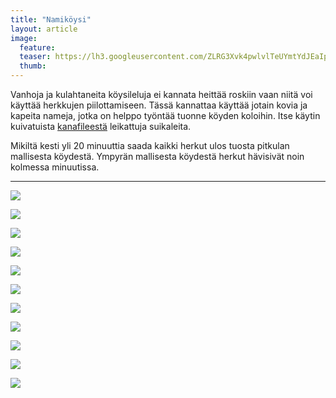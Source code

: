 ```yaml
---
title: "Namiköysi"
layout: article
image:
  feature:
  teaser: https://lh3.googleusercontent.com/ZLRG3Xvk4pwlvlTeUYmtYdJEaIpEyhIdyaSfWm8NtUuZNnmW0pO9GYUPfveCV8DgcnPjTyES6ueL6_qR3u3i2oAQTVNoJkyXhExa6xC2_-7Pb5da00mDOEwyD9sIwW0RVVijVCLMwdRJrn_tFP9EccEs2KlPFwgAoc9aAzb9jXuQuegsEPplBerwBVipKkNGZz2WLiErwKah6JcKJunDF7YVoQ-hSrUOa_vyyBfEU3SOduuR3iy7hBX5TC3olScHwAjUNHrz98NC31uxXcbMdjaE7YjGmsSyCVgeN1AB4psUGpLIb5sNHzCYCRUYJLR3UkL62LUN9p6ztGnfsbHyz0-YO7Ff5VWNyx-0095TrWLObUsnRa-1By25yCch7Jntvp3JKrUfGSnQJKEXNGjIO2WXrXoRoh6u179MCsgSJplMBQvJNjLyopwj2kTcKGu0z5q_-9Kl4BBWg6UWd5ZJakULVOARcW5r_sjDcrFp7rYC_E7lb1kdOnGu6_vh0z7TafOdZn2xP4OClI5jr7b0d4dcAN4YOqpjDphOj96kNk4=w245
  thumb:
---
```


Vanhoja ja kulahtaneita köysileluja ei kannata heittää roskiin vaan niitä voi käyttää herkkujen piilottamiseen. Tässä kannattaa käyttää jotain kovia ja kapeita nameja, jotka on helppo työntää tuonne köyden koloihin. Itse käytin kuivatuista [kanafileestä](http://clk.tradedoubler.com/click?p(210840)a(2526211)g(19927404)url(http://www.zooplus.fi/shop/koirat/luut/puruliuskat/rocco/171756)) leikattuja suikaleita.

Mikiltä kesti yli 20 minuuttia saada kaikki herkut ulos tuosta pitkulan mallisesta köydestä. Ympyrän mallisesta köydestä herkut hävisivät noin kolmessa minuutissa.

---

[![](https://lh3.googleusercontent.com/Aroecx6jv7drGKAeKzAK-BQnFuNEiRT8Cz0kdr-7xe3oeTEfNaM7FkdrzGyRNIIgyftwGXdE4xxYqposBbIkBJijnhFVm4Llx5TeFUcXw8OEOj_x7jhGYlq4k-_8JOqP6w9Z88eTGHY1zg5wYqxu6NmIrln0YW_Q0qodv73ZWKbBHqDOWD7pM47-5iIuofwjUjwOKeiRG9e9vbzre_AzInHHIJg3pXkXZlx5IbT1IAu4PvbaE2B_5mwp7CgX8liD--IpwJ4M8-DaC8pV2LEy5axXQw9mRYA6bII7BXQ-I2bDZVxuotxCNYGJW1yCpfMXi5fqfBEd95pLxUdx14naljic-qC7EphsxPAxetjPoax7_EYf6-6cIELzJBBBnINlAZJoELZeSWRcFM1pxbVnL_BsU77KQnlrySlS_DHQLYs9SbskpiwrRrm7Hscc07QQGKXVHXPSLRRgHVHVlf9P7Q06hHjThFMlqSHtqhl7i4BNpEVU7nI-ukYUdJoyoLCd1j9kRZkWse98KciHmUWtM0CTg8Hf0SOQAtL9WL4PtZI=w800)](https://lh3.googleusercontent.com/Aroecx6jv7drGKAeKzAK-BQnFuNEiRT8Cz0kdr-7xe3oeTEfNaM7FkdrzGyRNIIgyftwGXdE4xxYqposBbIkBJijnhFVm4Llx5TeFUcXw8OEOj_x7jhGYlq4k-_8JOqP6w9Z88eTGHY1zg5wYqxu6NmIrln0YW_Q0qodv73ZWKbBHqDOWD7pM47-5iIuofwjUjwOKeiRG9e9vbzre_AzInHHIJg3pXkXZlx5IbT1IAu4PvbaE2B_5mwp7CgX8liD--IpwJ4M8-DaC8pV2LEy5axXQw9mRYA6bII7BXQ-I2bDZVxuotxCNYGJW1yCpfMXi5fqfBEd95pLxUdx14naljic-qC7EphsxPAxetjPoax7_EYf6-6cIELzJBBBnINlAZJoELZeSWRcFM1pxbVnL_BsU77KQnlrySlS_DHQLYs9SbskpiwrRrm7Hscc07QQGKXVHXPSLRRgHVHVlf9P7Q06hHjThFMlqSHtqhl7i4BNpEVU7nI-ukYUdJoyoLCd1j9kRZkWse98KciHmUWtM0CTg8Hf0SOQAtL9WL4PtZI=s0)

[![](https://lh3.googleusercontent.com/qWR_kBs6HwMFn9JV7CqqcJ_uJm9G3FLOU5eWQg3G3YcdU4q6-yXVP1y6KEbdW-jknV16gQGtbmaHJSYoXEfRZz-paPGzbMEDgkH2X-UfF8nOE4QJniGmJUCl3789vU8r78Kn-REM_AlMoNtovYk3NwIWTrLr9hi7jxetsGSl65wDuwefPZnNIJ3xsWse_7loVsV6ExdkV6uezHF_1uyGz3F_KKJgRM5yfmv3wUxjHDyztSSrdkA-QzaTl_3nuj4jHAKAzNJ_Rph1Cw1qjiVNREIoF9EhjP6wmjPrukMhOVjeEYuevqdIwZZLOG-cURUfEWSWCAQMnipgJaN4vJe0LGJzxliW9Q_jVyxOopPs80uJaORbzkYhAMuHfW038hGUtDk1OwYbuqOGBu5FnXUdS3LpahpwpPjrI-JYqBw7SuR0vEvQpA7ew7pJ8NYZHOHCzMlFfce5iN9AW5e8Ps2ho0rguTlrReFC2B2aEy1_g6S-_unbIroCakiuyh7AdgGb4vEkfmBdZgWIJ0AUm9BjR_r-d3UTq6tIqMC-t4s8t0g=w800)](https://lh3.googleusercontent.com/qWR_kBs6HwMFn9JV7CqqcJ_uJm9G3FLOU5eWQg3G3YcdU4q6-yXVP1y6KEbdW-jknV16gQGtbmaHJSYoXEfRZz-paPGzbMEDgkH2X-UfF8nOE4QJniGmJUCl3789vU8r78Kn-REM_AlMoNtovYk3NwIWTrLr9hi7jxetsGSl65wDuwefPZnNIJ3xsWse_7loVsV6ExdkV6uezHF_1uyGz3F_KKJgRM5yfmv3wUxjHDyztSSrdkA-QzaTl_3nuj4jHAKAzNJ_Rph1Cw1qjiVNREIoF9EhjP6wmjPrukMhOVjeEYuevqdIwZZLOG-cURUfEWSWCAQMnipgJaN4vJe0LGJzxliW9Q_jVyxOopPs80uJaORbzkYhAMuHfW038hGUtDk1OwYbuqOGBu5FnXUdS3LpahpwpPjrI-JYqBw7SuR0vEvQpA7ew7pJ8NYZHOHCzMlFfce5iN9AW5e8Ps2ho0rguTlrReFC2B2aEy1_g6S-_unbIroCakiuyh7AdgGb4vEkfmBdZgWIJ0AUm9BjR_r-d3UTq6tIqMC-t4s8t0g=s0)

[![](https://lh3.googleusercontent.com/ODQz-ZHj0hs76DPJrehCIyH9tBgXWbfaGsL7cnZy45wznr1caZQy7LzLpUJIPEp7vst56xry_R--nALdLf4SbyLTnrTLdEmOgA8lOmSaLbwnRzC0IHfnE7hk9GxCYl9KXulyVAFGbx7nw-kcVUsDY9RBUIko1DzvGrG3C14C7pCJfO1PAG_lsXJLB5sCxCOFsxgN3NINJoK3H1Isc7OjUjGBao_by3DWOX9gTo28u_oy-p3SoA0ZGFKBWY1mkOAY_KIYQN6gxBAvQnYhnzUr3sA4Q8ux4SSp5fifuDT2RWmi1zdHx9pU1bxSIo3InfMvAUmyJd0IBbmGlEntVHVvCw6zTrcfuJvEozT7dpmKEFJoZYsC3iqWdD8AfUHbuGu17ywiMFRtvb91yLQU1ID_XwV7rWCrIejPOpT6ML3hkOhriWusTsK07sHXpI-c5qO-s5e0uG7haiqD0sLclo5GxbUuG7Fd-l7o1o6-ZKs90CEj7_MdfzpuHbtfUhApsuS-QhModsqalwEqSUegIj4-1nnmTK7Qaz5hcwrGnafbCVQ=w800)](https://lh3.googleusercontent.com/ODQz-ZHj0hs76DPJrehCIyH9tBgXWbfaGsL7cnZy45wznr1caZQy7LzLpUJIPEp7vst56xry_R--nALdLf4SbyLTnrTLdEmOgA8lOmSaLbwnRzC0IHfnE7hk9GxCYl9KXulyVAFGbx7nw-kcVUsDY9RBUIko1DzvGrG3C14C7pCJfO1PAG_lsXJLB5sCxCOFsxgN3NINJoK3H1Isc7OjUjGBao_by3DWOX9gTo28u_oy-p3SoA0ZGFKBWY1mkOAY_KIYQN6gxBAvQnYhnzUr3sA4Q8ux4SSp5fifuDT2RWmi1zdHx9pU1bxSIo3InfMvAUmyJd0IBbmGlEntVHVvCw6zTrcfuJvEozT7dpmKEFJoZYsC3iqWdD8AfUHbuGu17ywiMFRtvb91yLQU1ID_XwV7rWCrIejPOpT6ML3hkOhriWusTsK07sHXpI-c5qO-s5e0uG7haiqD0sLclo5GxbUuG7Fd-l7o1o6-ZKs90CEj7_MdfzpuHbtfUhApsuS-QhModsqalwEqSUegIj4-1nnmTK7Qaz5hcwrGnafbCVQ=s0)

[![](https://lh3.googleusercontent.com/Aw418QfY_WhAzRbXCbJChW2ybVUznvJQjA0VVATsCQs83hHsld7kvWFII81Yp79s3RoqTITfLns1BB9YQyYbGLy0njrjE5tjQYQkjmy4al5Ua34btLcGjwFIba8WjQ_XUDa1HCGCPt12H0X8V0vDzWCWbxM3uuGExjMYT1s08qfTBasn3CbiwbtA2FUaE7VD7KirG-2pWMY8FWbI-Cy7Reb46ilLZkfpFCySAID5t8IPusNLPrPAwoSz7lmHg3E3wtWgsaF-HaxjR-PpybCabpF03rS4iuS6AViI3hr8A2-QDwtPFk-MGeFElziLqpw2ZjPHlf0jCJFrW1CAjmfY7aCSLdlwt5uLEFMFN45TbDx2XUyU__mRnhsbv_tVJ7B4OixWZ6Aju5vbe0BunB69T-rIClAAwY31-B7vEl4NBgK06xNShjlUTLJwy72joD61yGNvVpyvh_aDOFWDykidg1TiDZxtHL-s198tE5GUxuqURPsU1R0tPAMwJMpbMH3naDSxDpb3VSVpXL4x4PR8daDAmR3jK1Whdvs-FxHJJ7M=w800)](https://lh3.googleusercontent.com/Aw418QfY_WhAzRbXCbJChW2ybVUznvJQjA0VVATsCQs83hHsld7kvWFII81Yp79s3RoqTITfLns1BB9YQyYbGLy0njrjE5tjQYQkjmy4al5Ua34btLcGjwFIba8WjQ_XUDa1HCGCPt12H0X8V0vDzWCWbxM3uuGExjMYT1s08qfTBasn3CbiwbtA2FUaE7VD7KirG-2pWMY8FWbI-Cy7Reb46ilLZkfpFCySAID5t8IPusNLPrPAwoSz7lmHg3E3wtWgsaF-HaxjR-PpybCabpF03rS4iuS6AViI3hr8A2-QDwtPFk-MGeFElziLqpw2ZjPHlf0jCJFrW1CAjmfY7aCSLdlwt5uLEFMFN45TbDx2XUyU__mRnhsbv_tVJ7B4OixWZ6Aju5vbe0BunB69T-rIClAAwY31-B7vEl4NBgK06xNShjlUTLJwy72joD61yGNvVpyvh_aDOFWDykidg1TiDZxtHL-s198tE5GUxuqURPsU1R0tPAMwJMpbMH3naDSxDpb3VSVpXL4x4PR8daDAmR3jK1Whdvs-FxHJJ7M=s0)

[![](https://lh3.googleusercontent.com/weUsne2ODQCenPKKletFqlURQ-DJhBP2iZDLVot82gnc3czA9aWLv_ipTOapDGMKzhJ8381kaN7so0JxnZOgkhHaS4ETifzaRaUjvZl0xYAIRSHwMyQm0j37_e5RWVCMGEm32L1OtsNgbLwPu8g0FIChvu4FjbcOyte2RUsVM2PKvpXKiLN3j5PLoRS0z8uxplU1SXVS5J0MeOP2R7mUHrJukTuXiddr1oqS9YTCtiSNWYe9o-iTSN0tOMdrakSwUFz5GzXpqzrwGFNpOXjAdvof6w9vh1rThfMxgXG_cgPNBitnf6NR_kA41vTZmXwFIsmKtznwU2x9f2eUhF6ERQMCmpBMVmNOdCB5UgpgQInxQ0JDm3mj_JMQyXaDT38yCOrfMyfM5x1N49dmpmHRCc4SzXh5kB4sbHzqn7V6YFR83J7dzuPqSCiY2GBHobLgU9DW3NdYHjGdihZq_AH18v-jVyCzLgDG1w5_S9HJ2lr-10Glt8zSxNCtkZdP0G4xuFW2rMRCywV8R4LRxJiopsJ1t-4jj9RzHAEY0xXavqU=w800)](https://lh3.googleusercontent.com/weUsne2ODQCenPKKletFqlURQ-DJhBP2iZDLVot82gnc3czA9aWLv_ipTOapDGMKzhJ8381kaN7so0JxnZOgkhHaS4ETifzaRaUjvZl0xYAIRSHwMyQm0j37_e5RWVCMGEm32L1OtsNgbLwPu8g0FIChvu4FjbcOyte2RUsVM2PKvpXKiLN3j5PLoRS0z8uxplU1SXVS5J0MeOP2R7mUHrJukTuXiddr1oqS9YTCtiSNWYe9o-iTSN0tOMdrakSwUFz5GzXpqzrwGFNpOXjAdvof6w9vh1rThfMxgXG_cgPNBitnf6NR_kA41vTZmXwFIsmKtznwU2x9f2eUhF6ERQMCmpBMVmNOdCB5UgpgQInxQ0JDm3mj_JMQyXaDT38yCOrfMyfM5x1N49dmpmHRCc4SzXh5kB4sbHzqn7V6YFR83J7dzuPqSCiY2GBHobLgU9DW3NdYHjGdihZq_AH18v-jVyCzLgDG1w5_S9HJ2lr-10Glt8zSxNCtkZdP0G4xuFW2rMRCywV8R4LRxJiopsJ1t-4jj9RzHAEY0xXavqU=s0)

[![](https://lh3.googleusercontent.com/eCr10voKwUwh5RyTP5KJcRadrn2zlQzeavM_rTVH9EMJlCibKJGvcdcHL2EexxeHkw1fnxotPtdznkdjfuHpY5lqz1ocSmzNIfrnFt2JTWMo2Wdh7EmMrL0zr5Kz5m54zF4YoFLZYHD-LMh0hdoYIwts1Xo7i4S8Jbn86xlu5ZAqXSyRPAIlakf19bb8HpQgPxF79grPMd4ObSV6l1_wqsF6peTFtZEZnEt9e0itKxJcFXPZEBRoz_FlsVNrtSgARmaBV9M44zY63B01qFoTA96HcdAxKh2LITWGqXFLkyVwL5hbKFs9IM4bR7H7ThVV4OMGm2eG6VdlA8ECMoYpV0BMvGvz-zXBjjpgLXf0JhA-nCvI01y4LclU8GWzmFEoCikY_I3dovJTeeY1LVMAnfnBPriqi1Eg2B9bwm3Z7BmRTeiY_lZnw7Pc-vWuU9TmDIDVf4UqU1r-4Pjeez_uxbyKejL3R6K_hny3xtMcGp7wqahO41wF1DLTHQZMYS4Iku4n27Kj0IGc4rrGCZ6Aqf1lTOpqr4ovJx-ao-eRImc=w800)](https://lh3.googleusercontent.com/eCr10voKwUwh5RyTP5KJcRadrn2zlQzeavM_rTVH9EMJlCibKJGvcdcHL2EexxeHkw1fnxotPtdznkdjfuHpY5lqz1ocSmzNIfrnFt2JTWMo2Wdh7EmMrL0zr5Kz5m54zF4YoFLZYHD-LMh0hdoYIwts1Xo7i4S8Jbn86xlu5ZAqXSyRPAIlakf19bb8HpQgPxF79grPMd4ObSV6l1_wqsF6peTFtZEZnEt9e0itKxJcFXPZEBRoz_FlsVNrtSgARmaBV9M44zY63B01qFoTA96HcdAxKh2LITWGqXFLkyVwL5hbKFs9IM4bR7H7ThVV4OMGm2eG6VdlA8ECMoYpV0BMvGvz-zXBjjpgLXf0JhA-nCvI01y4LclU8GWzmFEoCikY_I3dovJTeeY1LVMAnfnBPriqi1Eg2B9bwm3Z7BmRTeiY_lZnw7Pc-vWuU9TmDIDVf4UqU1r-4Pjeez_uxbyKejL3R6K_hny3xtMcGp7wqahO41wF1DLTHQZMYS4Iku4n27Kj0IGc4rrGCZ6Aqf1lTOpqr4ovJx-ao-eRImc=s0)

[![](https://lh3.googleusercontent.com/GqWYMw7E_lGk09evXhQvBaimG5W8Kc7kBsglU4xwbt41crbHdwU4C46J5dL8USFt63CRrpugAciPERb1U_CTexv-sYZC5YsRC94RL-HWgrC-4_514LL314zPvyNbhZvGCDhNpLfOeZ0crSAT-d6j4N_pNtrlBfrHYrJiTaIrVfFX95Z5u4S1YDH-o12clLb8DdYI84ykFpZXONMDMQcvdmgl6eTtn3xklVxoKHg0CQOLcBquuvANf1B4Uw_7AkYjOGAdtu-PHoxefW1TL8jNwTRl8vQ0tRHJTbsW-YbUMNR4aI7Hlin6XWeEXJzZowiaqSDuAFBegvjDMepw6jiwh9P0ildU_i6PtxnS-EGO5Z6S6H-WY654iYszTwG5lA5sKIilOhghJoD5R-g6loTOUBN8fycV-bZZvgz8Gb93G2_Q6YDGVhFlxwhsuT4I71FZHh4e63-nHWveITxZp2blihrEM7p0RdQJaLj7WL7MfwrmWrfbeH058GZkqyTr12LalQdsHwsJAwBKlWgd5vtUApbWSfk0w3q3Mltl-XpUQwY=w800)](https://lh3.googleusercontent.com/GqWYMw7E_lGk09evXhQvBaimG5W8Kc7kBsglU4xwbt41crbHdwU4C46J5dL8USFt63CRrpugAciPERb1U_CTexv-sYZC5YsRC94RL-HWgrC-4_514LL314zPvyNbhZvGCDhNpLfOeZ0crSAT-d6j4N_pNtrlBfrHYrJiTaIrVfFX95Z5u4S1YDH-o12clLb8DdYI84ykFpZXONMDMQcvdmgl6eTtn3xklVxoKHg0CQOLcBquuvANf1B4Uw_7AkYjOGAdtu-PHoxefW1TL8jNwTRl8vQ0tRHJTbsW-YbUMNR4aI7Hlin6XWeEXJzZowiaqSDuAFBegvjDMepw6jiwh9P0ildU_i6PtxnS-EGO5Z6S6H-WY654iYszTwG5lA5sKIilOhghJoD5R-g6loTOUBN8fycV-bZZvgz8Gb93G2_Q6YDGVhFlxwhsuT4I71FZHh4e63-nHWveITxZp2blihrEM7p0RdQJaLj7WL7MfwrmWrfbeH058GZkqyTr12LalQdsHwsJAwBKlWgd5vtUApbWSfk0w3q3Mltl-XpUQwY=s0)

[![](https://lh3.googleusercontent.com/JUGwQx7TJvJn1Paf71DYG-dB9MM2Nxx93RfJc2WRty2gJK7SB3VR5IupirX-DOdKRADy33OGWvbz78D_jzyt88f5f1XiS-roByq9XYssv_YZvikopFuYmbZNOh6Vc77C69_Kjjv86CQpAAmu4bE3cHBpiMwvOa2txUlvm5Eu1rxwXiJ3h5xjJDVQZTTPzUxVQeqbSAUw48mTN1rjKdO2_50d2jd2xUz1TayQdpHRXuMjby1OlunUp2zApvWhc4kDcfGm8b2pV23_1XdjIpbbdAI4Ra9gnTY_0fqsefPAAmiB0X6iZMWGpwTzeJsTDNiifYvraV-WbIlQs08x0GUM5Sr4QWJHJXYz79iTlXURiVFjlULEUCKDFpkGroQ8lSXkA6ZCvdzv0s7ewMXMP9FWRbqSlymMYve_aQsDGovUnolVbw__9Kt6Ath1uR_urzEYUQBoc2Bz4dDzM59Roj3kGmAebZKez-hWwRqeBC_5BWnBv25GIpau4ArIgrzGVGvH4zT_exvrZ9coeL4qqNaMoT-KDScNpuhOdvad-5xHOEI=w800)](https://lh3.googleusercontent.com/JUGwQx7TJvJn1Paf71DYG-dB9MM2Nxx93RfJc2WRty2gJK7SB3VR5IupirX-DOdKRADy33OGWvbz78D_jzyt88f5f1XiS-roByq9XYssv_YZvikopFuYmbZNOh6Vc77C69_Kjjv86CQpAAmu4bE3cHBpiMwvOa2txUlvm5Eu1rxwXiJ3h5xjJDVQZTTPzUxVQeqbSAUw48mTN1rjKdO2_50d2jd2xUz1TayQdpHRXuMjby1OlunUp2zApvWhc4kDcfGm8b2pV23_1XdjIpbbdAI4Ra9gnTY_0fqsefPAAmiB0X6iZMWGpwTzeJsTDNiifYvraV-WbIlQs08x0GUM5Sr4QWJHJXYz79iTlXURiVFjlULEUCKDFpkGroQ8lSXkA6ZCvdzv0s7ewMXMP9FWRbqSlymMYve_aQsDGovUnolVbw__9Kt6Ath1uR_urzEYUQBoc2Bz4dDzM59Roj3kGmAebZKez-hWwRqeBC_5BWnBv25GIpau4ArIgrzGVGvH4zT_exvrZ9coeL4qqNaMoT-KDScNpuhOdvad-5xHOEI=s0)

[![](https://lh3.googleusercontent.com/Q7j6-oDEFdwRUlCLHR5mgecZm7onfm09MQmY1hIF4eQvradDaNLWsL806Kgy6wF8AGXltuC51_BCPoenKYc9-h8XVHkKYJ-Y37abyWmU-sT-lp-rd1yLdRJtn7IB6kGUzaNCxhuAS13BuQqrnhcUlhKAhwFCDFiN_3ia6tIvw2av9owFUtZsjTCKgkPZ8IE4l-p49H2OhDrjK5bT2PDi9Q0PNZcB41rf187tKzgQidQwq1E6cnioIrjkRtkupbH2ADsmf2yHMlyQpBdNjyYmVrRbJ0ddif8TSSvrTNjPHSx9lSq2_eg_DhA2SKQGaRhigoXxU4pAPsDg8ZsL1z6UHYi1DzZbNA7yCyaYsn_eqz0v5J48c4qaKvop53Upd0dRY_9LZtSEWuGcbEkZURLI1kt1meKATxYCoy9HZ3ALg9wSn86P7hTjmvZAvyd9VKT2D8ea4I2DcB4crI8VjENTgjdLUm9wpf3X3kujwNnPkN7YqL-Tw199Zv1JBWYLMVfF2KCrcR7OEpFTuOyABbrus-5j5oZd9OW-TaAL-6i-f-Q=w800)](https://lh3.googleusercontent.com/Q7j6-oDEFdwRUlCLHR5mgecZm7onfm09MQmY1hIF4eQvradDaNLWsL806Kgy6wF8AGXltuC51_BCPoenKYc9-h8XVHkKYJ-Y37abyWmU-sT-lp-rd1yLdRJtn7IB6kGUzaNCxhuAS13BuQqrnhcUlhKAhwFCDFiN_3ia6tIvw2av9owFUtZsjTCKgkPZ8IE4l-p49H2OhDrjK5bT2PDi9Q0PNZcB41rf187tKzgQidQwq1E6cnioIrjkRtkupbH2ADsmf2yHMlyQpBdNjyYmVrRbJ0ddif8TSSvrTNjPHSx9lSq2_eg_DhA2SKQGaRhigoXxU4pAPsDg8ZsL1z6UHYi1DzZbNA7yCyaYsn_eqz0v5J48c4qaKvop53Upd0dRY_9LZtSEWuGcbEkZURLI1kt1meKATxYCoy9HZ3ALg9wSn86P7hTjmvZAvyd9VKT2D8ea4I2DcB4crI8VjENTgjdLUm9wpf3X3kujwNnPkN7YqL-Tw199Zv1JBWYLMVfF2KCrcR7OEpFTuOyABbrus-5j5oZd9OW-TaAL-6i-f-Q=s0)

[![](https://lh3.googleusercontent.com/R-lEVYCwshtOxhD4MhZvP2IDmyIhTeCdSjNehTb73XptkQZLrH5Vr3u3an9T14j8lduw0h7XxRtzmQ9KaEbsjPhxtOe-5c08VKJVu2D8jHfZ2od7SdpqB3YkivPQLtB6bRe5L1jTW_KBpnpSX0Jl8iv_TY2y0h6rU0RUMCVEP_Gds1AOVll5ZhmfpW29oF4N7G8WIepokNoiifU_bQ_ebDbJ2HwowWOjqgNP7alLMDowi287_SV9YOnrfPdzqCR0Q2jsWZKJxCbOffprj2L7rT1UJIsH107rm8fOrZL93k3gz6f-CTcLSib_p3YDJNlzOb2DPuBNGuRSz_4i_Pe3unyMzKL-qCUonwCWQQtROKRguR47i705BpMaWtya-BiJO7_PdjmLcorcukKR9y4yONXv8P49rMUJ8ulcxuvraTo2eUYUQQZ2z0i3VUSjwFK-Egs6XZQ9CYl968o2qjA8XuEG7STI6MfHs_v8edwclt8q_SFJcrp2GzrT3X-vJgSS1d2KfHJdsXLUB9xEfUcV_lZu3PnUaAAVfjjY9aI0hUw=w800)](https://lh3.googleusercontent.com/R-lEVYCwshtOxhD4MhZvP2IDmyIhTeCdSjNehTb73XptkQZLrH5Vr3u3an9T14j8lduw0h7XxRtzmQ9KaEbsjPhxtOe-5c08VKJVu2D8jHfZ2od7SdpqB3YkivPQLtB6bRe5L1jTW_KBpnpSX0Jl8iv_TY2y0h6rU0RUMCVEP_Gds1AOVll5ZhmfpW29oF4N7G8WIepokNoiifU_bQ_ebDbJ2HwowWOjqgNP7alLMDowi287_SV9YOnrfPdzqCR0Q2jsWZKJxCbOffprj2L7rT1UJIsH107rm8fOrZL93k3gz6f-CTcLSib_p3YDJNlzOb2DPuBNGuRSz_4i_Pe3unyMzKL-qCUonwCWQQtROKRguR47i705BpMaWtya-BiJO7_PdjmLcorcukKR9y4yONXv8P49rMUJ8ulcxuvraTo2eUYUQQZ2z0i3VUSjwFK-Egs6XZQ9CYl968o2qjA8XuEG7STI6MfHs_v8edwclt8q_SFJcrp2GzrT3X-vJgSS1d2KfHJdsXLUB9xEfUcV_lZu3PnUaAAVfjjY9aI0hUw=s0)

[![](https://lh3.googleusercontent.com/tReUhxBvePWR2yj5Sz6QpGWl4AOGUzQfDedCqCQFSXUOiHr05opUGpNDI407jC_4atAqdeQ9vVS4_4MrG3CC2hGTMmFMCUO5bi8fss_pLM2aRWPkqM_svijgdgLTGUwzAa6gtSPUVAPgsX9fWFF1YsT_g_5yCHB4toRMEglQSh2gCfmkMo3pjMptyHhXmLC1bhltfqGff-qPmPIi4KIZTZskVr1sDbphQfOW4eo7xRQroIXOwsK9H2OJMt38BtHuMbNPPuHcDwi-8-8ppiBaWfjDBzANcyNGSVBt24w5YuSEWJxU80OtNVhJIcXk88deMkyIZZdBYCRmbCwm2Gu400vraFSfc7hnBY0gwJ760PTXqiwEow7ZVUo2klWOg_YXyiJyb9PkH0XyWHRYA2WX3987NS9BmDLiUeoUPXmCrbuoX6SNy48dyffD2lqCh3osKCy_rVXx-3aPGjOQpEfi7cuD1rpAlDljDf-AX06Ki3I4ryivTyzIdeqCpmBvBoOBYPXnfZddHFFn4kxqRcoJIgJa55Z7DuFCKSFFoS8w3KA=w800)](https://lh3.googleusercontent.com/tReUhxBvePWR2yj5Sz6QpGWl4AOGUzQfDedCqCQFSXUOiHr05opUGpNDI407jC_4atAqdeQ9vVS4_4MrG3CC2hGTMmFMCUO5bi8fss_pLM2aRWPkqM_svijgdgLTGUwzAa6gtSPUVAPgsX9fWFF1YsT_g_5yCHB4toRMEglQSh2gCfmkMo3pjMptyHhXmLC1bhltfqGff-qPmPIi4KIZTZskVr1sDbphQfOW4eo7xRQroIXOwsK9H2OJMt38BtHuMbNPPuHcDwi-8-8ppiBaWfjDBzANcyNGSVBt24w5YuSEWJxU80OtNVhJIcXk88deMkyIZZdBYCRmbCwm2Gu400vraFSfc7hnBY0gwJ760PTXqiwEow7ZVUo2klWOg_YXyiJyb9PkH0XyWHRYA2WX3987NS9BmDLiUeoUPXmCrbuoX6SNy48dyffD2lqCh3osKCy_rVXx-3aPGjOQpEfi7cuD1rpAlDljDf-AX06Ki3I4ryivTyzIdeqCpmBvBoOBYPXnfZddHFFn4kxqRcoJIgJa55Z7DuFCKSFFoS8w3KA=s0)
